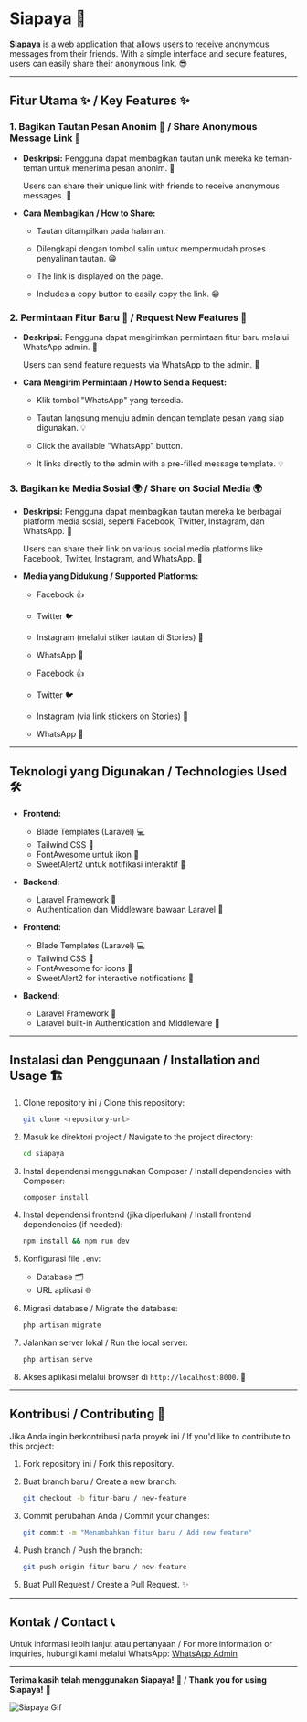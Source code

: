 # Siapaya 🎉

**Siapaya** is a web application that allows users to receive anonymous messages from their friends. With a simple interface and secure features, users can easily share their anonymous link. 😎

---

## Fitur Utama ✨ / Key Features ✨

### 1. Bagikan Tautan Pesan Anonim 📲 / Share Anonymous Message Link 📲

-   **Deskripsi:**
    Pengguna dapat membagikan tautan unik mereka ke teman-teman untuk menerima pesan anonim. 🎤

    Users can share their unique link with friends to receive anonymous messages. 🎤

-   **Cara Membagikan / How to Share:**

    -   Tautan ditampilkan pada halaman.
    -   Dilengkapi dengan tombol salin untuk mempermudah proses penyalinan tautan. 😁

    -   The link is displayed on the page.
    -   Includes a copy button to easily copy the link. 😁

### 2. Permintaan Fitur Baru 🚀 / Request New Features 🚀

-   **Deskripsi:**
    Pengguna dapat mengirimkan permintaan fitur baru melalui WhatsApp admin. 💬

    Users can send feature requests via WhatsApp to the admin. 💬

-   **Cara Mengirim Permintaan / How to Send a Request:**

    -   Klik tombol "WhatsApp" yang tersedia.
    -   Tautan langsung menuju admin dengan template pesan yang siap digunakan. 💡

    -   Click the available "WhatsApp" button.
    -   It links directly to the admin with a pre-filled message template. 💡

### 3. Bagikan ke Media Sosial 🌍 / Share on Social Media 🌍

-   **Deskripsi:**
    Pengguna dapat membagikan tautan mereka ke berbagai platform media sosial, seperti Facebook, Twitter, Instagram, dan WhatsApp. 📢

    Users can share their link on various social media platforms like Facebook, Twitter, Instagram, and WhatsApp. 📢

-   **Media yang Didukung / Supported Platforms:**

    -   Facebook 👍
    -   Twitter 🐦
    -   Instagram (melalui stiker tautan di Stories) 📸
    -   WhatsApp 💬

    -   Facebook 👍
    -   Twitter 🐦
    -   Instagram (via link stickers on Stories) 📸
    -   WhatsApp 💬

---

## Teknologi yang Digunakan / Technologies Used 🛠️

-   **Frontend:**

    -   Blade Templates (Laravel) 💻
    -   Tailwind CSS 🌈
    -   FontAwesome untuk ikon 🎨
    -   SweetAlert2 untuk notifikasi interaktif 🍬

-   **Backend:**

    -   Laravel Framework 🚀
    -   Authentication dan Middleware bawaan Laravel 🔐

-   **Frontend:**

    -   Blade Templates (Laravel) 💻
    -   Tailwind CSS 🌈
    -   FontAwesome for icons 🎨
    -   SweetAlert2 for interactive notifications 🍬

-   **Backend:**
    -   Laravel Framework 🚀
    -   Laravel built-in Authentication and Middleware 🔐

---

## Instalasi dan Penggunaan / Installation and Usage 🏗️

1. Clone repository ini / Clone this repository:

    ```bash
    git clone <repository-url>
    ```

2. Masuk ke direktori project / Navigate to the project directory:

    ```bash
    cd siapaya
    ```

3. Instal dependensi menggunakan Composer / Install dependencies with Composer:

    ```bash
    composer install
    ```

4. Instal dependensi frontend (jika diperlukan) / Install frontend dependencies (if needed):

    ```bash
    npm install && npm run dev
    ```

5. Konfigurasi file `.env`:

    - Database 🗂️
    - URL aplikasi 🌐

6. Migrasi database / Migrate the database:

    ```bash
    php artisan migrate
    ```

7. Jalankan server lokal / Run the local server:

    ```bash
    php artisan serve
    ```

8. Akses aplikasi melalui browser di `http://localhost:8000`. 🚀

---

## Kontribusi / Contributing 🙌

Jika Anda ingin berkontribusi pada proyek ini / If you'd like to contribute to this project:

1. Fork repository ini / Fork this repository.

2. Buat branch baru / Create a new branch:

    ```bash
    git checkout -b fitur-baru / new-feature
    ```

3. Commit perubahan Anda / Commit your changes:

    ```bash
    git commit -m "Menambahkan fitur baru / Add new feature"
    ```

4. Push branch / Push the branch:

    ```bash
    git push origin fitur-baru / new-feature
    ```

5. Buat Pull Request / Create a Pull Request. ✨

---

## Kontak / Contact 📞

Untuk informasi lebih lanjut atau pertanyaan / For more information or inquiries, hubungi kami melalui WhatsApp: [WhatsApp Admin](https://wa.me/6285157433395)

---

**Terima kasih telah menggunakan Siapaya!** 🎉 / **Thank you for using Siapaya!** 🎉

![Siapaya Gif](https://giphy.com/embed/BYoRqTmcgzHcL9TCy1)
